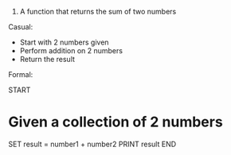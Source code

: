 1. A function that returns the sum of two numbers

Casual:

- Start with 2 numbers given
- Perform addition on 2 numbers
- Return the result


Formal:

START
# Given a collection of 2 numbers
SET result = number1 + number2
PRINT result
END